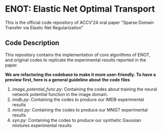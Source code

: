 # ENOT: Elastic Net Optimal Transport
This is the official code repository of ACCV'24 oral paper "Sparse Domain Transfer via Elastic Net Regularization"

## Code Description
This repository contains the implementation of core algorithms of ENOT, and original codes to replicate the experimental results reported in the paper.

**We are refactoring the codebase to make it more user-friendly. To have a preview first, here is a general guideline about the code files**

1. *image_potential_func.py*: Containing the codes about training the neural network potential function in the image domain.
2. *imdb.py*: Containing the codes to produce our IMDB experimental results
3. *mnist.py*: Containing the codes to produce our MNIST experimental results
4. *syn.py*: Containing the codes to produce our synthetic Gaussian mixtures experimental results